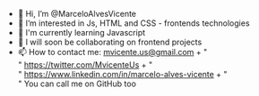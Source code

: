- 👋 Hi, I’m @MarceloAlvesVicente
- 👀 I’m interested in Js, HTML and CSS - frontends technologies
- 🌱 I'm currently learning Javascript
- 💞️ I will soon be collaborating on frontend projects
- 📫 How to contact me:
mvicente.us@gmail.com + "<br/>"
https://twitter.com/MvicenteUs + "<br/>"
https://www.linkedin.com/in/marcelo-alves-vicente + "<br/>"
You can call me on GitHub too

<!---
MarceloAlvesVicente/MarceloAlvesVicente is a ✨ special ✨ repository because its `README.md` (this file) appears on your GitHub profile.
You can click the Preview link to take a look at your changes.
--->
